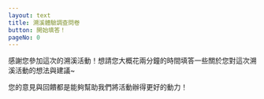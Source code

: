 ```yaml
---
layout: text
title: 溯溪體驗調查問卷
button: 開始填答！
pageNo: 0
---
```


感謝您參加這次的溯溪活動！想請您大概花兩分鐘的時間填答一些關於您對這次溯溪活動的想法與建議~

您的意見與回饋都是能夠幫助我們將活動辦得更好的動力！
